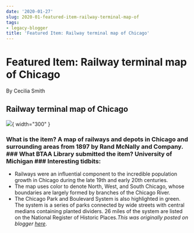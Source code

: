 ```yaml
---
date: '2020-01-27'
slug: 2020-01-featured-item-railway-terminal-map-of
tags:
- legacy-blogger
title: 'Featured Item: Railway terminal map of Chicago'
---
```


# Featured Item: Railway terminal map of Chicago

By Cecilia Smith

## Railway terminal map of Chicago 

[![](https://blogger.googleusercontent.com/img/a/AVvXsEh4y_O4kjti-XA55NPubocKsULekv74sxb-O3FSBI31b4kJ9s9rpvJSo03OMlW5DGrQssVjMgi-7nucTtHjeuFablQdWJk94NffY3k8ygxwzPC76SW3QRbp1VY_WXVSLV6qYJQiMPD9Wg7Ru2CbCiU3SgEK937HDSVaMWTp3KpnfsO70ImyKZQKmDRQqQ=w308-h400)](https://geo.btaa.org/catalog/917bd79a-0dbe-4cc9-8d10-704c9c37a846){ width="300" }


### What is the item? A map of railways and depots in Chicago and surrounding areas from 1897 by Rand McNally and Company. ### What BTAA Library submitted the item? University of Michigan ### Interesting tidbits:
 * Railways were an influential component to the incredible population growth in Chicago during the late 19th and early 20th centuries.
 * The map uses color to denote North, West, and South Chicago, whose boundaries are largely formed by branches of the Chicago River.
 * The Chicago Park and Boulevard System is also highlighted <!-- more --> in green. The system is a series of parks connected by wide streets with central medians containing planted dividers. 26 miles of the system are listed on the National Register of Historic Places.*This was originally posted on blogger [here](https://geobtaa.blogspot.com/2020/01/featured-item-railway-terminal-map-of.html)*.

